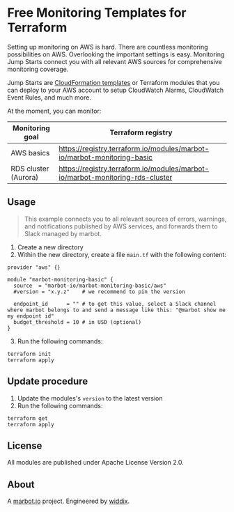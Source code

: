 # Free Monitoring Templates for Terraform

Setting up monitoring on AWS is hard. There are countless monitoring possibilities on AWS. Overlooking the important settings is easy. Monitoring Jump Starts connect you with all relevant AWS sources for comprehensive monitoring coverage.

Jump Starts are [CloudFormation templates](https://github.com/marbot-io/monitoring-jump-start) or Terraform modules that you can deploy to your AWS account to setup CloudWatch Alarms, CloudWatch Event Rules, and much more.

At the moment, you can monitor:

| Monitoring goal      | Terraform registry                                                            |
| -------------------- | ----------------------------------------------------------------------------- |
| AWS basics           | https://registry.terraform.io/modules/marbot-io/marbot-monitoring-basic       |
| RDS cluster (Aurora) | https://registry.terraform.io/modules/marbot-io/marbot-monitoring-rds-cluster |

## Usage

> This example connects you to all relevant sources of errors, warnings, and notifications published by AWS services, and forwards them to Slack managed by marbot.

1. Create a new directory
2. Within the new directory, create a file `main.tf` with the following content:
```
provider "aws" {}

module "marbot-monitoring-basic" {
  source  = "marbot-io/marbot-monitoring-basic/aws"
  #version = "x.y.z"    # we recommend to pin the version

  endpoint_id      = "" # to get this value, select a Slack channel where marbot belongs to and send a message like this: "@marbot show me my endpoint id"
  budget_threshold = 10 # in USD (optional)
}
```
3. Run the following commands:
```
terraform init
terraform apply
```

## Update procedure

1. Update the modules's `version` to the latest version
2. Run the following commands:
```
terraform get
terraform apply
```

## License
All modules are published under Apache License Version 2.0.

## About
A [marbot.io](https://marbot.io/) project. Engineered by [widdix](https://widdix.net).
